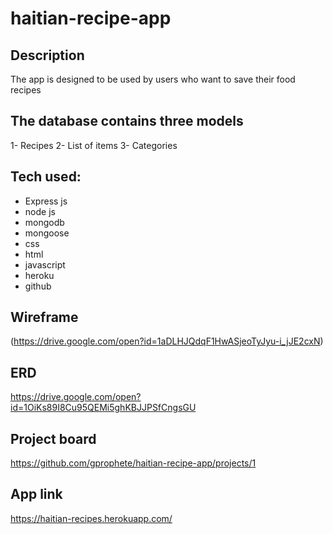 # haitian-recipe-app

## Description
The app is designed to be used by users who want to save their food recipes

## The database contains three models 
1- Recipes
2- List of items
3- Categories

## Tech used:
- Express js
- node js
- mongodb
- mongoose
- css 
- html
- javascript
- heroku
- github

## Wireframe
(https://drive.google.com/open?id=1aDLHJQdqF1HwASjeoTyJyu-i_jJE2cxN)

## ERD
https://drive.google.com/open?id=1OiKs89I8Cu95QEMi5ghKBJJPSfCngsGU

## Project board
https://github.com/gprophete/haitian-recipe-app/projects/1

## App link
https://haitian-recipes.herokuapp.com/

